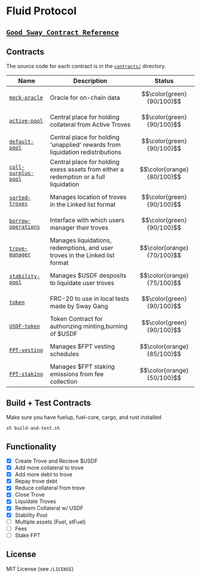 # Fluid Protocol

## [`Good Sway Contract Reference`](https://github.com/FuelLabs/sway-applications/tree/master/AMM/project)

Contracts
---------

The source code for each contract is in the [`contracts/`](contracts/)
directory.

| Name                                               | Description                            | Status |
| -------------------------------------------------- | -------------------------------------- | ------- |
| [`mock-oracle`](contracts/mock-oracle-contract)       | Oracle for on-chain data | $$\color{green}{90/100}$$
| [`active-pool`](contracts/active-pool-contract)       | Central place for holding collateral from Active Troves | $$\color{green}{90/100}$$
| [`default-pool`](contracts/default-pool-contract)       | Central place for holding 'unapplied' rewards from liquidation redistributions | $$\color{green}{90/100}$$
| [`coll-surplus-pool`](contracts/coll-surplus-pool-contract)       | Central place for holding exess assets from either a redemption or a full liquidation | $$\color{orange}{80/100}$$
| [`sorted-troves`](contracts/sorted-troves-contract)       | Manages location of troves in the Linked list format | $$\color{green}{90/100}$$
| [`borrow-operations`](contracts/borrow-operations-contract)   | Interface with which users manager their troves | $$\color{green}{90/100}$$ |
| [`trove-manager`](contracts/trove-manager-contract)       | Manages liquidations, redemptions, and user troves in the Linked list format |$$\color{orange}{70/100}$$
| [`stability-pool`](contracts/stability-pool-contract)       | Manages $USDF desposits to liquidate user troves | $$\color{orange}{75/100}$$
| [`token`](contracts/token-contract)       | FRC-20 to use in local tests made by Sway Gang | $$\color{green}{90/100}$$
| [`USDF-token`](contracts/usdf-token-contract)       | Token Contract for authorizing minting,burning of $USDF | $$\color{green}{90/100}$$
| [`FPT-vesting`](contracts/vesting-contract)       | Manages $FPT vesting schedules | $$\color{orange}{85/100}$$
| [`FPT-staking`](contracts/staking-contract)       | Manages $FPT staking emissions from fee collection | $$\color{orange}{50/100}$$ |

Build + Test Contracts
-------------------------------

Make sure you have fuelup, fuel-core, cargo, and rust installed 

```
sh build-and-test.sh
```

Functionality
-------------------------------
- [x] Create Trove and Recieve $USDF
- [x] Add more collateral to trove
- [x] Add more debt to trove
- [x] Repay trove debt 
- [x] Reduce collateral from trove
- [x] Close Trove
- [x] Liquidate Troves
- [x] Redeem Collateral w/ USDF
- [x] Stability Pool
- [ ] Multiple assets (Fuel, stFuel)
- [ ] Fees
- [ ] Stake FPT

License
-------

MIT License (see `/LICENSE`)
